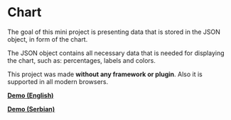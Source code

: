 # Chart

The goal of this mini project is presenting data that is stored in the JSON object, in form of the chart.

The JSON object contains all necessary data that is needed for displaying the chart, such as: percentages, labels and colors.

This project was made **without any framework or plugin**. Also it is supported in all modern browsers.

**[Demo (English)](http://chart.byethost3.com/chart.html?lang=en)**

**[Demo (Serbian)](http://chart.byethost3.com/chart.html?lang=sr)**

